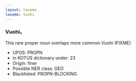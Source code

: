 ```yaml
---
layout: lexeme
lexeme: Vuohi
---
```


###  Vuohi₁

This rare proper noun overlaps more common *Vuohi* (FIXME)
* UPOS:  PROPN
* in KOTUS dictionary under:  23
* Origin:  finer
* Possible NER class:  GEO
* Blacklisted:  PROPN-BLOCKING

